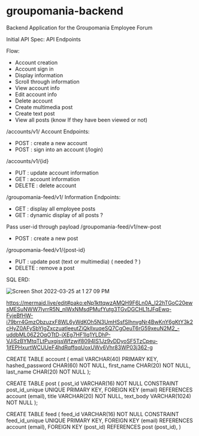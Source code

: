 # groupomania-backend
Backend Application for the Groupomania Employee Forum 

Initial API Spec: 
API Endpoints

Flow: 
- Account creation 
- Account sign in
- Display information
- Scroll through information
- View account info
- Edit account info
- Delete account
- Create multimedia post
- Create text post
- View all posts (know If they have been viewed or not)

/accounts/v1/
Account Endpoints:
- POST : create a new account
- POST : sign into an account (/login)

/accounts/v1/{id}
- PUT : update account information
- GET : account information
- DELETE  : delete account

/groupomania-feed/v1/
Information Endpoints:

- GET : display all employee posts
- GET : dynamic display of all posts  ? 

Pass user-id through payload
/groupomania-feed/v1/new-post
- POST : create a new post

/groupomania-feed/v1/{post-id}
- PUT :  update post (text or multimedia) ( needed ? )
- DELETE : remove a post 

SQL ERD:

![Screen Shot 2022-03-25 at 1 27 09 PM](https://user-images.githubusercontent.com/40476522/160180060-32b9cf73-283d-4700-b16d-e19fd712b64d.png)


https://mermaid.live/edit#pako:eNp1kttqwzAMQH9F6Ln0A_I22hTGoC20ewsMESuNWW7IyrrR5N_nlWxNMsdPMufYutg3TGvDGCHL1tJFqEwq-FvjeBfHW-i79brr4GmzObzuzxF8WL6yWdKOh5N3UmHSsfSIhnvgNr4BwKnY6gKtY3k2cHyZ0AFySbYIgZxczuatIeeutZiQkllxuqeSQ7CgOeuT6rG59xeuN2M2_-uddbML06Z2OqOTtD-jXEg7HF1Iq1YLDhP-VJiSzBYMtqTLtPuxgissWfzwjf8094IS1Jz9vDDyoSF5TzCpeu-1jfEPHxurtWCUUeF4hdRqffqqUoxUWv6Vhr83WP03j362-g


CREATE TABLE account (
    email VARCHAR(40) PRIMARY KEY,
    hashed_password CHAR(60) NOT NULL,
    first_name CHAR(20) NOT NULL,
    last_name CHAR(20) NOT NULL
);

CREATE TABLE post (
    post_id VARCHAR(16) NOT NULL CONSTRAINT post_id_unique UNIQUE PRIMARY KEY,
    FOREIGN KEY (email) REFERENCES account (email),
    title VARCHAR(20) NOT NULL,
    text_body VARCHAR(1024) NOT NULL
);

CREATE TABLE feed (
    feed_id  VARCHAR(16) NOT NULL CONSTRAINT feed_id_unique UNIQUE PRIMARY KEY,
    FOREIGN KEY (email) REFERENCES account (email),
    FOREIGN KEY (post_id) REFERENCES post (post_id),
)

